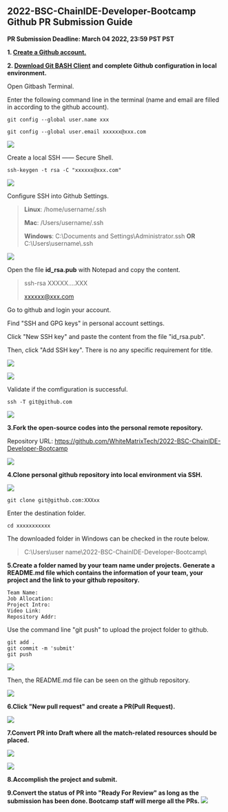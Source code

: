 ## 2022-BSC-ChainIDE-Developer-Bootcamp Github PR Submission Guide ##

 **PR Submission Deadline: March 04 2022, 23:59 PST PST**

**1. [Create a Github account.](https://github.com/)**

**2. [Download Git BASH Client](https://gitforwindows.org/) and complete Github configuration in local environment.**

   Open Gitbash Terminal.

   Enter the following command line in the terminal (name and email are filled in according to the github account).

    git config --global user.name xxx
       
    git config --global user.email xxxxxx@xxx.com

 ![](https://d11chu8p22a2zy.cloudfront.net/Gitconfig.png)

   Create a local SSH —— Secure Shell.

    ssh-keygen -t rsa -C "xxxxxx@xxx.com" 
 ![](https://d11chu8p22a2zy.cloudfront.net/Gitlocalssh.png)

   Configure SSH into Github Settings.

> **Linux**: /home/username/.ssh
> 
> **Mac**:  /Users/username/.ssh
> 
> **Windows**: C:\Documents and Settings\Administrator\.ssh **OR** C:\Users\username\\.ssh


 ![](https://d11chu8p22a2zy.cloudfront.net/SSH_File.png)


Open the file **id_rsa.pub** with Notepad and copy the content.
> ssh-rsa XXXXX....XXX
>
>  xxxxxx@xxx.com

   Go to github and login your account.

   Find "SSH and GPG keys" in personal account settings.

   Click "New SSH key" and paste the content from the file "id_rsa.pub". 

   Then, click "Add SSH key". There is no any specific requirement for title.

   ![](https://d11chu8p22a2zy.cloudfront.net/GithubSettings.png)

   ![](https://d11chu8p22a2zy.cloudfront.net/SSH+and+GPG+keys.png)

Validate if the comfiguration is successful.

    ssh -T git@github.com

![](https://d11chu8p22a2zy.cloudfront.net/SSH_Validation.png)

**3.Fork the open-source codes into the personal remote repository.**

Repository URL: https://github.com/WhiteMatrixTech/2022-BSC-ChainIDE-Developer-Bootcamp

  ![](	
https://d3f4u6mt7x0ttm.cloudfront.net/8208.png)

**4.Clone personal github repository into local environment via SSH.**

  ![](https://d11chu8p22a2zy.cloudfront.net/Code_Clone_SSH.png)

    git clone git@github.com:XXXxx

  Enter the destination folder.

``` 
cd xxxxxxxxxxx
```

  The downloaded folder in Windows can be checked in the route below.

> C:\Users\user name\2022-BSC-ChainIDE-Developer-Bootcamp\

**5.Create a folder named by your team name under projects. Generate a README.md file which contains the information of your team, your project and the link to your github repository.**

	Team Name:
	Job Allocation:
	Project Intro:
	Video Link:
	Repository Addr:

Use the command line "git push" to upload the project folder to github.

    git add .
    git commit -m 'submit'
    git push 

![](https://d11chu8p22a2zy.cloudfront.net/GitPush.png)

  Then, the README.md file can be seen on the github repository.

![](https://d11chu8p22a2zy.cloudfront.net/Github_README.png)

**6.Click "New pull request" and create a PR(Pull Request).**

![](	
https://d3f4u6mt7x0ttm.cloudfront.net/8213.png)

**7.Convert PR into Draft where all the match-related resources should be placed.**

![](https://d11chu8p22a2zy.cloudfront.net/ConvertPR2Draft.png)

![](	
https://d3f4u6mt7x0ttm.cloudfront.net/8237.png)

**8.Accomplish the project and submit.**

**9.Convert the status of PR into "Ready For Review" as long as the submission has been done. Bootcamp staff will merge all the PRs.**
![](https://d11chu8p22a2zy.cloudfront.net/Ready4View.png)
